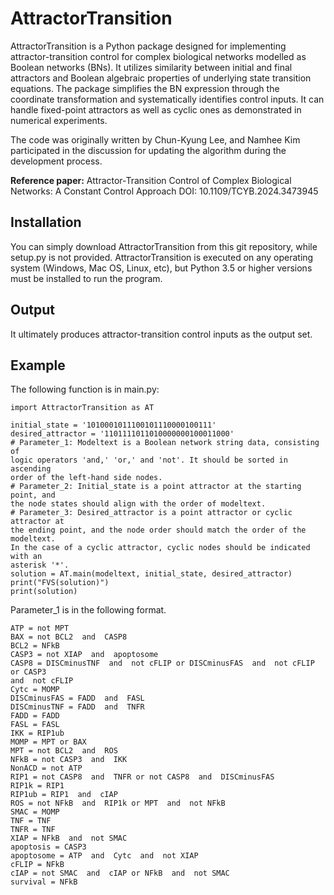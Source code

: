 # AttractorTransition
AttractorTransition is a Python package designed for implementing
attractor-transition control for complex biological networks modelled as
Boolean networks (BNs). It utilizes similarity between initial and final
attractors and Boolean algebraic properties of underlying state transition
equations. The package simplifies the BN expression through the coordinate
transformation and systematically identifies control inputs. It can handle
fixed-point attractors as well as cyclic ones as demonstrated in numerical
experiments. 

The code was originally written by Chun-Kyung Lee, and Namhee Kim participated in the discussion for updating the algorithm during the development process.
  
**Reference paper:** Attractor-Transition Control of Complex Biological Networks: A Constant Control Approach DOI: 10.1109/TCYB.2024.3473945


## Installation
You can simply download AttractorTransition from this git repository, while
setup.py is not provided. AttractorTransition is executed on any operating
system (Windows, Mac OS, Linux, etc), but Python 3.5 or higher versions must
be installed to run the program.

## Output
It ultimately produces attractor-transition control inputs as the output set.

## Example
The following function is in main.py:
```
import AttractorTransition as AT

initial_state = '1010001011100101110000100111'
desired_attractor = '1101111011010000000100011000'
# Parameter_1: Modeltext is a Boolean network string data, consisting of
logic operators 'and,' 'or,' and 'not'. It should be sorted in ascending
order of the left-hand side nodes.
# Parameter_2: Initial_state is a point attractor at the starting point, and
the node states should align with the order of modeltext.
# Parameter_3: Desired_attractor is a point attractor or cyclic attractor at
the ending point, and the node order should match the order of the modeltext.
In the case of a cyclic attractor, cyclic nodes should be indicated with an
asterisk '*'.
solution = AT.main(modeltext, initial_state, desired_attractor)
print("FVS(solution)")
print(solution)
```

Parameter_1 is in the following format.
```
ATP = not MPT
BAX = not BCL2  and  CASP8
BCL2 = NFkB
CASP3 = not XIAP  and  apoptosome
CASP8 = DISCminusTNF  and  not cFLIP or DISCminusFAS  and  not cFLIP or CASP3
and  not cFLIP
Cytc = MOMP
DISCminusFAS = FADD  and  FASL
DISCminusTNF = FADD  and  TNFR
FADD = FADD
FASL = FASL
IKK = RIP1ub
MOMP = MPT or BAX
MPT = not BCL2  and  ROS
NFkB = not CASP3  and  IKK
NonACD = not ATP
RIP1 = not CASP8  and  TNFR or not CASP8  and  DISCminusFAS
RIP1k = RIP1
RIP1ub = RIP1  and  cIAP
ROS = not NFkB  and  RIP1k or MPT  and  not NFkB
SMAC = MOMP
TNF = TNF
TNFR = TNF
XIAP = NFkB  and  not SMAC
apoptosis = CASP3
apoptosome = ATP  and  Cytc  and  not XIAP
cFLIP = NFkB
cIAP = not SMAC  and  cIAP or NFkB  and  not SMAC
survival = NFkB
```


